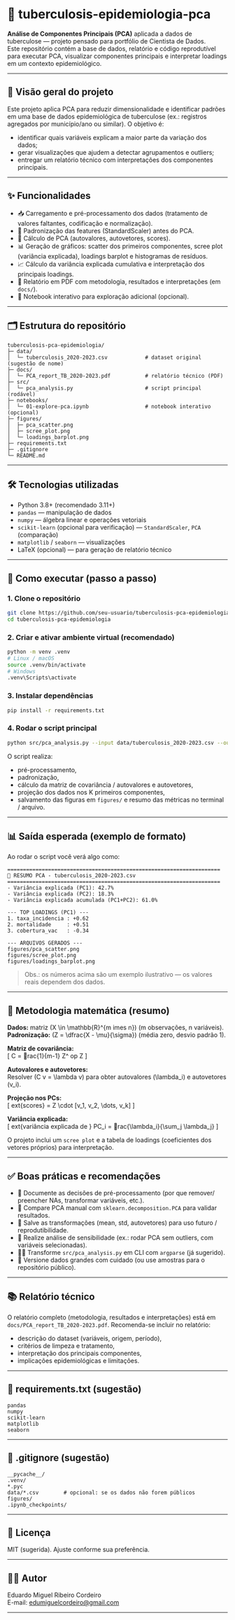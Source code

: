 # 🔬 tuberculosis-epidemiologia-pca

**Análise de Componentes Principais (PCA)** aplicada a dados de tuberculose — projeto pensado para portfólio de Cientista de Dados.  
Este repositório contém a base de dados, relatório e código reprodutível para executar PCA, visualizar componentes principais e interpretar loadings em um contexto epidemiológico.

---

## 📌 Visão geral do projeto
Este projeto aplica PCA para reduzir dimensionalidade e identificar padrões em uma base de dados epidemiológica de tuberculose (ex.: registros agregados por município/ano ou similar). O objetivo é:
- identificar quais variáveis explicam a maior parte da variação dos dados;
- gerar visualizações que ajudem a detectar agrupamentos e outliers;
- entregar um relatório técnico com interpretações dos componentes principais.

---

## ✨ Funcionalidades
- 📥 Carregamento e pré-processamento dos dados (tratamento de valores faltantes, codificação e normalização).  
- 🔢 Padronização das features (StandardScaler) antes do PCA.  
- 🧮 Cálculo de PCA (autovalores, autovetores, scores).  
- 📊 Geração de gráficos: scatter dos primeiros componentes, scree plot (variância explicada), loadings barplot e histogramas de resíduos.  
- 📈 Cálculo da variância explicada cumulativa e interpretação dos principais loadings.  
- 📓 Relatório em PDF com metodologia, resultados e interpretações (em `docs/`).  
- 🧪 Notebook interativo para exploração adicional (opcional).

---

## 🗂️ Estrutura do repositório
```
tuberculosis-pca-epidemiologia/
├─ data/
│  └─ tuberculosis_2020-2023.csv            # dataset original (sugestão de nome)
├─ docs/
│  └─ PCA_report_TB_2020-2023.pdf           # relatório técnico (PDF)
├─ src/
│  └─ pca_analysis.py                       # script principal (rodável)
├─ notebooks/
│  └─ 01-explore-pca.ipynb                  # notebook interativo (opcional)
├─ figures/
│  ├─ pca_scatter.png
│  ├─ scree_plot.png
│  └─ loadings_barplot.png
├─ requirements.txt
├─ .gitignore
└─ README.md
```

---

## 🛠️ Tecnologias utilizadas
- Python 3.8+ (recomendado 3.11+)  
- `pandas` — manipulação de dados  
- `numpy` — álgebra linear e operações vetoriais  
- `scikit-learn` (opcional para verificação) — `StandardScaler`, `PCA` (comparação)  
- `matplotlib` / `seaborn` — visualizações  
- LaTeX (opcional) — para geração de relatório técnico

---

## 🚀 Como executar (passo a passo)

### 1. Clone o repositório
```bash
git clone https://github.com/seu-usuario/tuberculosis-pca-epidemiologia.git
cd tuberculosis-pca-epidemiologia
```

### 2. Criar e ativar ambiente virtual (recomendado)
```bash
python -m venv .venv
# Linux / macOS
source .venv/bin/activate
# Windows
.venv\Scripts\activate
```

### 3. Instalar dependências
```bash
pip install -r requirements.txt
```

### 4. Rodar o script principal
```bash
python src/pca_analysis.py --input data/tuberculosis_2020-2023.csv --output figures/
```
O script realiza:
- pré-processamento,
- padronização,
- cálculo da matriz de covariância / autovalores e autovetores,
- projeção dos dados nos K primeiros componentes,
- salvamento das figuras em `figures/` e resumo das métricas no terminal / arquivo.

---

## 📊 Saída esperada (exemplo de formato)
Ao rodar o script você verá algo como:

```
====================================================================
🧾 RESUMO PCA - tuberculosis_2020-2023.csv
====================================================================
- Variância explicada (PC1): 42.7%
- Variância explicada (PC2): 18.3%
- Variância explicada acumulada (PC1+PC2): 61.0%

--- TOP LOADINGS (PC1) ---
1. taxa_incidencia : +0.62
2. mortalidade     : +0.51
3. cobertura_vac   : -0.34

--- ARQUIVOS GERADOS ---
figures/pca_scatter.png
figures/scree_plot.png
figures/loadings_barplot.png
```

> Obs.: os números acima são um exemplo ilustrativo — os valores reais dependem dos dados.

---

## 🧮 Metodologia matemática (resumo)

**Dados:** matriz \(X \in \mathbb{R}^{m 	imes n}\) (m observações, n variáveis).  
**Padronização:** \(Z = \dfrac{X - \mu}{\sigma}\) (média zero, desvio padrão 1).

**Matriz de covariância:**  
\[
C = rac{1}{m-1} Z^	op Z
\]

**Autovalores e autovetores:**  
Resolver \(C v = \lambda v\) para obter autovalores \(\lambda_i\) e autovetores \(v_i\).

**Projeção nos PCs:**  
\[
	ext{scores} = Z \cdot [v_1, v_2, \dots, v_k]
\]

**Variância explicada:**  
\[
	ext{variância explicada de } PC_i = rac{\lambda_i}{\sum_j \lambda_j}
\]

O projeto inclui um `scree plot` e a tabela de loadings (coeficientes dos vetores próprios) para interpretação.

---

## ✅ Boas práticas e recomendações
- 🧾 Documente as decisões de pré-processamento (por que remover/ preencher NAs, transformar variáveis, etc.).  
- 🔁 Compare PCA manual com `sklearn.decomposition.PCA` para validar resultados.  
- 📌 Salve as transformações (mean, std, autovetores) para uso futuro / reprodutibilidade.  
- 🧪 Realize análise de sensibilidade (ex.: rodar PCA sem outliers, com variáveis selecionadas).  
- 🧑‍💻 Transforme `src/pca_analysis.py` em CLI com `argparse` (já sugerido).  
- 📂 Versione dados grandes com cuidado (ou use amostras para o repositório público).

---

## 📚 Relatório técnico
O relatório completo (metodologia, resultados e interpretações) está em `docs/PCA_report_TB_2020-2023.pdf`. Recomenda-se incluir no relatório:
- descrição do dataset (variáveis, origem, período),
- critérios de limpeza e tratamento,
- interpretação dos principais componentes,
- implicações epidemiológicas e limitações.

---

## 🧾 requirements.txt (sugestão)
```
pandas
numpy
scikit-learn
matplotlib
seaborn
```

---

## 📁 .gitignore (sugestão)
```
__pycache__/
.venv/
*.pyc
data/*.csv        # opcional: se os dados não forem públicos
figures/
.ipynb_checkpoints/
```

---

## 📝 Licença
MIT (sugerida). Ajuste conforme sua preferência.

---

## 👨‍💻 Autor
Eduardo Miguel Ribeiro Cordeiro  
E-mail: edumiguelcordeiro@gmail.com

---
